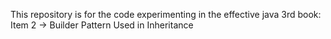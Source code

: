 This repository is for the code experimenting in the effective java 3rd  book:
Item 2 -> Builder Pattern Used in Inheritance
